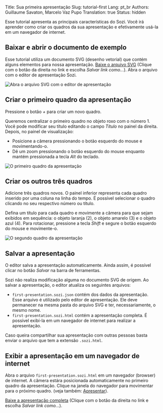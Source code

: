 Title: Sua primeira apresentação
Slug: tutorial-first
Lang: pt_br
Authors: Guillaume Savaton, Marcelo Vaz Pupo
Translation: true
Status: hidden

Esse tutorial apresenta as principais características do Sozi.
Você irá aprender como criar os quadros da sua apresentação e efetivamente usá-la em um navegador de internet.


Baixar e abrir o documento de exemplo
-------------------------------------

Esse tutorial utiliza um documento SVG (desenho vetorial) que contém alguns elementos para nossa apresentação.
[Baixe o arquivo SVG](|filename|/presentations/tutorial-first/first-presentation.svg)
(Clique com o botão da direita no link e escolha *Salvar link como...*).
Abra o arquivo com o editor de apresentação Sozi.

![Abra o arquivo SVG com o editor de apresentação](|filename|/images/tutorial-first/first-presentation-screenshot-01.pt_br.png)


Criar o primeiro quadro da apresentação
---------------------------------------

Pressione o botão *+* para criar um novo quadro.

Queremos centralizar o primeiro quadro no objeto roxo com o número 1.
Você pode modificar seu título editando o campo *Título* no painel da direita.
Depois, no painel de visualização:

* Posicione a câmera pressionando o botão esquerdo do mouse e movimentando-o.
* Dê um zoom pressionando o botão esquerdo do mouse enquanto mantém pressionada a tecla *Alt* do teclado.

![O primeiro quadro da apresentação](|filename|/images/tutorial-first/first-presentation-screenshot-02.pt_br.png)


Criar os outros três quadros
----------------------------

Adicione três quadros novos.
O painel inferior representa cada quadro inserido por uma coluna na linha do tempo.
É possível selecionar o quadro clicando no seu respectivo número ou título.

Defina um título para cada quadro e movimente a câmera para que sejam exibidos em sequência:
o objeto laranja (2), o objeto amarelo (3) e o objeto azul (4).
Para rotacionar, pressione a tecla *Shift* e segure o botão esquerdo do mouse e movimente-o.


![O segundo quadro da apresentação](|filename|/images/tutorial-first/first-presentation-screenshot-03.pt_br.png)


Salvar a apresentação
---------------------

O editor salva a apresentação automaticamente.
Ainda assim, é possível clicar no botão *Salvar* na barra de ferramentas.

Sozi não realiza modificação alguma no documento SVG de origem.
Ao salvar a apresentação, o editor atualiza os seguintes arquivos:

* `first-presentation.sozi.json` contém dos dados da apresentação. Esse arquivo é utilizado
  pelo editor de apresentação. Ele deve permanecer na mesma pasta do arquivo SVG e ter, necessariamente, o mesmo nome.
* `first-presentation.sozi.html` contém a apresentação completa. É possível exibí-la em um navegador de internet 
para realizar a apresentação.

Caso queira compartilhar sua apresentação com outras pessoas basta enviar o 
arquivo que tem a extensão `.sozi.html`.


Exibir a apresentação em um navegador de internet
-------------------------------------------------

Abra o arquivo `first-presentation.sozi.html` em um navegador (browser) de internet.
A câmera estára posicionada automaticamente no primeiro quadro da apresentação.
Clique na janela do navegador para movimentar para o próximo quadro.
(veja também: [Apresentar](|filename|play.md)).

[Baixe a apresentação completa](|filename|/presentations/tutorial-first/first-presentation.sozi.html)
(Clique com o botão da direita no link e escolha *Salvar link como...*).
